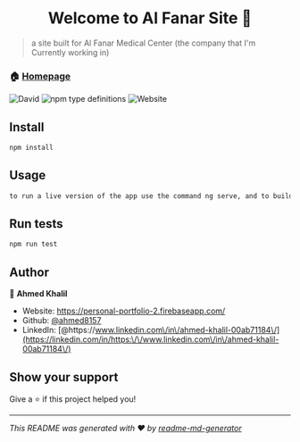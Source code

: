 <h1 align="center">Welcome to Al Fanar Site 👋</h1>
<p>
</p>

> a site built for Al Fanar Medical Center (the company that I'm Currently working in)

### 🏠 [Homepage](fanarmedical.com)

![David](https://img.shields.io/david/ahmed8157/Al-Fanar-Site) ![npm type definitions](https://img.shields.io/npm/types/typescript) ![Website](https://img.shields.io/website?down_color=red&down_message=offline&up_color=green&up_message=online&url=https%3A%2F%2Fwww.fanarmedical.com%2F)

## Install

```sh
npm install
```

## Usage

```sh
to run a live version of the app use the command ng serve, and to build the app use the command ng build --prod.
```

## Run tests

```sh
npm run test
```

## Author

👤 **Ahmed Khalil**

* Website: https://personal-portfolio-2.firebaseapp.com/
* Github: [@ahmed8157](https://github.com/ahmed8157)
* LinkedIn: [@https:\/\/www.linkedin.com\/in\/ahmed-khalil-00ab71184\/](https://linkedin.com/in/https:\/\/www.linkedin.com\/in\/ahmed-khalil-00ab71184\/)

## Show your support

Give a ⭐️ if this project helped you!

***
_This README was generated with ❤️ by [readme-md-generator](https://github.com/kefranabg/readme-md-generator)_
